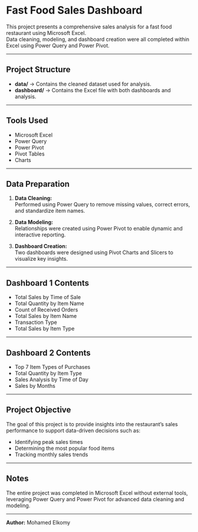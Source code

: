 # Fast Food Sales Dashboard

This project presents a comprehensive sales analysis for a fast food restaurant using Microsoft Excel.  
Data cleaning, modeling, and dashboard creation were all completed within Excel using Power Query and Power Pivot.

---

## Project Structure
- **data/** → Contains the cleaned dataset used for analysis.  
- **dashboard/** → Contains the Excel file with both dashboards and analysis.

---

## Tools Used
- Microsoft Excel  
- Power Query  
- Power Pivot  
- Pivot Tables  
- Charts

---

## Data Preparation
1. **Data Cleaning:**  
   Performed using Power Query to remove missing values, correct errors, and standardize item names.

2. **Data Modeling:**  
   Relationships were created using Power Pivot to enable dynamic and interactive reporting.

3. **Dashboard Creation:**  
   Two dashboards were designed using Pivot Charts and Slicers to visualize key insights.

---

## Dashboard 1 Contents
- Total Sales by Time of Sale  
- Total Quantity by Item Name  
- Count of Received Orders  
- Total Sales by Item Name  
- Transaction Type  
- Total Sales by Item Type  

---

## Dashboard 2 Contents
- Top 7 Item Types of Purchases  
- Total Quantity by Item Type  
- Sales Analysis by Time of Day  
- Sales by Months  

---

## Project Objective
The goal of this project is to provide insights into the restaurant’s sales performance to support data-driven decisions such as:
- Identifying peak sales times  
- Determining the most popular food items  
- Tracking monthly sales trends  

---

## Notes
The entire project was completed in Microsoft Excel without external tools, leveraging Power Query and Power Pivot for advanced data cleaning and modeling.

---

**Author:** Mohamed Elkomy

